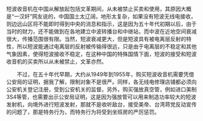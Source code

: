 短波收音机在中国从解放起包括文革期间，从未被禁止买卖和使用，其原因大概是“一汉奸”网友说的，中国国土太辽阔，地形太复杂，如果没有短波无线电接收，则边远山区将不能即时得到中央的消息和指示，这是因为五十年代初期以后，由于当时的财力，还不能做到在各地建立中波转播台和中继站，而中波在近地空间衰减很大，传播范围很有限。当然，短波衰减更大，但是短波具有被电离层反射的特性，所以短波能通过电离层的反射被传输得很远，只是由于电离层的不稳定和其他气象因素，使得短波接收不稳定，在这种中国的特殊国情下面，短波的接受和短波收音机的买卖所以从未被禁止，文革亦然。

　　不过，在五十年代早期，大约从1949年到1955年，购买短波收音机需要凭借公安局的证明，据我了解，限制对象不是很严。同样，各无线电修理店铺都必须向公安机关登记注册，受到公安机关的监督。另外，购买强放真空管，例如进口美制3S4等管，也需要出示公安局证明，这是因为强放管可以用来制造功率较大的短波发射机，向境外进行短波发射，那就不是收听敌台，接受美帝、台湾蒋党反动宣传的问题了，那是特务行为，而特务行为将受到坐班房的严厉惩罚。
